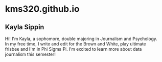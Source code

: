 # kms320.github.io
## Kayla Sippin
Hi! I'm Kayla, a sophomore, double majoring in Journalism and Psychology. In my free time, I write and edit for the Brown and White, play ultimate frisbee and I'm in Phi Sigma Pi. I'm excited to learn more about data journalism this semester!
